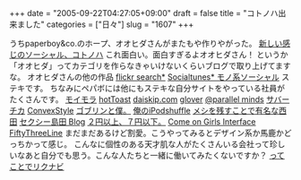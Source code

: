 +++
date = "2005-09-22T04:27:05+09:00"
draft = false
title = "コトノハ出来ました"
categories = ["日々"]
slug = "1607"
+++

うちpaperboy&co.のホープ、オオヒダさんがまたもや作りやがった。
<a href="http://solvalou.net/kotonoha/" target="_blank" class="titleget">新しい感じのソーシャル、コトノハ</a>
これ面白い。面白すぎるよオオヒダさん！
というか「オオヒダ」ってカテゴリを作らなきゃいけないくらいブログで取り上げてますな。
オオヒダさんの他の作品
<a href="http://solvalou.net/flickr" target="_blank" class="titleget">flickr search*</a>
<a href="http://socialtunes.net/" target="_blank" class="titleget">Socialtunes* モノ系ソーシャル</a>
ステキです。
ちなみにペパボには他にもステキな自分サイトをやっている社員がたくさんです。
<a href="http://vgzh.dtdns.net/mt/" target="_blank">モイモラ</a>
<a href="http://hottoast.org/" target="_blank">hotToast</a>
<a href="http://daiskip.com" target="_blank">daiskip.com</a>
<a href="http://glover.jp" target="_blank">glover</a>
<a href="http://parallelminds.jp/" target="_blank">@parallel minds</a>
<a href="http://chebu.main.jp/blog/" target="_blank">サバーチカ</a>
<a href="http://convexstyle.com/" target="_blank">ConvexStyle</a>
<a href="http://zubon.boo.jp/goburin/" target="_blank">ゴブリンと僕。</a>
<a href="http://nishinyan.blog10.fc2.com/" target="_blank">俺のiPodshuffle</a>
<a href="http://nokosu.jugem.jp/" target="_blank">メシを残すことで有名な西田</a>
<a href="http://blog.melpo.jp/" target="_blank">セクシー島田 Blog</a>
<a href="http://nishinyan.jugem.jp/" target="_blank">２円以上、７円以下。</a>
<a href="http://c61.org/" target="_blank">Come on Girls Interface</a>
<a href="http://ydk.qp.tc/" target="_blank">FiftyThreeLine</a>
まだまだあるけど割愛。こうやってみるとデザイン系か馬鹿かどっちかって感じ。
こんなに個性のある天才肌な人がたくさんいる会社って珍しいなあと自分でも思う。こんな人たちと一緒に働いてみたくないですか？
<a href="http://next.rikunabi.com/rnc/docs/cp_s01800.jsp?rqmt_id=0002297212&__m=1" target="_blank">ってことでリクナビ</a>
